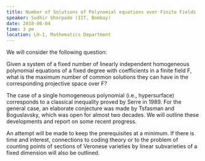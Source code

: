 ```yaml
---
title: Number of Solutions of Polynomial equations over Finite Fields
speaker: Sudhir Ghorpade (IIT, Bombay)
date: 2018-06-04
time: 3 pm
location: LH-1, Mathematics Department
---
```

We will consider the following question:

Given a system of a fixed number of linearly independent homogeneous 
polynomial equations of a fixed degree with coefficients in a finite field F, 
what is the maximum number of common solutions they can have in the 
corresponding projective space over F? 

The case of a single homogeneous polynomial (i.e., hypersurface) corresponds 
to a classical inequality proved by Serre in 1989. For the general case, an elaborate 
conjecture was made by Tsfasman and Boguslavsky, which was open for almost two 
decades. We will outline these developments and report on some recent progress. 

An attempt will be made to keep the prerequisites at a minimum. If there is time and 
interest, connections to coding theory or to the problem of counting points of sections 
of Veronese varieties by linear subvarieties of a fixed dimension will also be outlined. 

